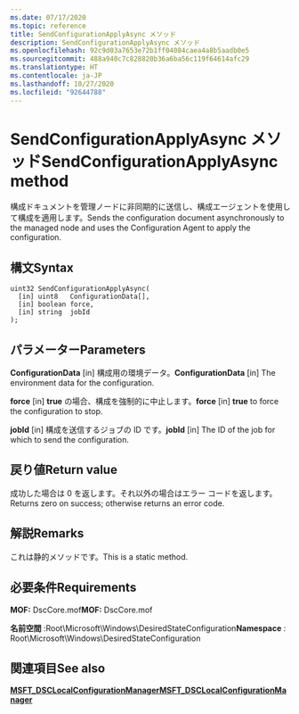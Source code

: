```yaml
---
ms.date: 07/17/2020
ms.topic: reference
title: SendConfigurationApplyAsync メソッド
description: SendConfigurationApplyAsync メソッド
ms.openlocfilehash: 92c9d03a7653e72b1ff04084caea4a8b5aadb0e5
ms.sourcegitcommit: 488a940c7c828820b36a6ba56c119f64614afc29
ms.translationtype: HT
ms.contentlocale: ja-JP
ms.lasthandoff: 10/27/2020
ms.locfileid: "92644788"
---
```

# <a name="sendconfigurationapplyasync-method"></a><span data-ttu-id="9c24e-103">SendConfigurationApplyAsync メソッド</span><span class="sxs-lookup"><span data-stu-id="9c24e-103">SendConfigurationApplyAsync method</span></span>

<span data-ttu-id="9c24e-104">構成ドキュメントを管理ノードに非同期的に送信し、構成エージェントを使用して構成を適用します。</span><span class="sxs-lookup"><span data-stu-id="9c24e-104">Sends the configuration document asynchronously to the managed node and uses the Configuration Agent to apply the configuration.</span></span>

## <a name="syntax"></a><span data-ttu-id="9c24e-105">構文</span><span class="sxs-lookup"><span data-stu-id="9c24e-105">Syntax</span></span>

```mof
uint32 SendConfigurationApplyAsync(
  [in] uint8   ConfigurationData[],
  [in] boolean force,
  [in] string  jobId
);
```

## <a name="parameters"></a><span data-ttu-id="9c24e-106">パラメーター</span><span class="sxs-lookup"><span data-stu-id="9c24e-106">Parameters</span></span>

<span data-ttu-id="9c24e-107">**ConfigurationData** \[in\] 構成用の環境データ。</span><span class="sxs-lookup"><span data-stu-id="9c24e-107">**ConfigurationData** \[in\] The environment data for the configuration.</span></span>

<span data-ttu-id="9c24e-108">**force** \[in\] **true** の場合、構成を強制的に中止します。</span><span class="sxs-lookup"><span data-stu-id="9c24e-108">**force** \[in\] **true** to force the configuration to stop.</span></span>

<span data-ttu-id="9c24e-109">**jobId** \[in\] 構成を送信するジョブの ID です。</span><span class="sxs-lookup"><span data-stu-id="9c24e-109">**jobId** \[in\] The ID of the job for which to send the configuration.</span></span>

## <a name="return-value"></a><span data-ttu-id="9c24e-110">戻り値</span><span class="sxs-lookup"><span data-stu-id="9c24e-110">Return value</span></span>

<span data-ttu-id="9c24e-111">成功した場合は 0 を返します。それ以外の場合はエラー コードを返します。</span><span class="sxs-lookup"><span data-stu-id="9c24e-111">Returns zero on success; otherwise returns an error code.</span></span>

## <a name="remarks"></a><span data-ttu-id="9c24e-112">解説</span><span class="sxs-lookup"><span data-stu-id="9c24e-112">Remarks</span></span>

<span data-ttu-id="9c24e-113">これは静的メソッドです。</span><span class="sxs-lookup"><span data-stu-id="9c24e-113">This is a static method.</span></span>

## <a name="requirements"></a><span data-ttu-id="9c24e-114">必要条件</span><span class="sxs-lookup"><span data-stu-id="9c24e-114">Requirements</span></span>

<span data-ttu-id="9c24e-115">**MOF:** DscCore.mof</span><span class="sxs-lookup"><span data-stu-id="9c24e-115">**MOF:** DscCore.mof</span></span>

<span data-ttu-id="9c24e-116">**名前空間** :Root\Microsoft\Windows\DesiredStateConfiguration</span><span class="sxs-lookup"><span data-stu-id="9c24e-116">**Namespace** : Root\Microsoft\Windows\DesiredStateConfiguration</span></span>

## <a name="see-also"></a><span data-ttu-id="9c24e-117">関連項目</span><span class="sxs-lookup"><span data-stu-id="9c24e-117">See also</span></span>

[<span data-ttu-id="9c24e-118">**MSFT_DSCLocalConfigurationManager**</span><span class="sxs-lookup"><span data-stu-id="9c24e-118">**MSFT_DSCLocalConfigurationManager**</span></span>](msft-dsclocalconfigurationmanager.md)
